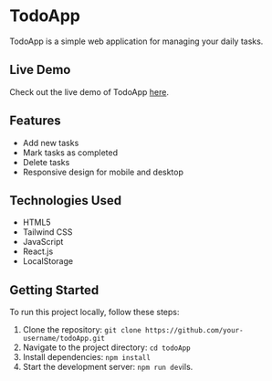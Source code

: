 # TodoApp

TodoApp is a simple web application for managing your daily tasks.

## Live Demo

Check out the live demo of TodoApp [here](https://todo-app-mu-weld.vercel.app/).

## Features

- Add new tasks
- Mark tasks as completed
- Delete tasks
- Responsive design for mobile and desktop

## Technologies Used

- HTML5
- Tailwind CSS
- JavaScript
- React.js
- LocalStorage

## Getting Started

To run this project locally, follow these steps:

1. Clone the repository: `git clone https://github.com/your-username/todoApp.git`
2. Navigate to the project directory: `cd todoApp`
3. Install dependencies: `npm install`
4. Start the development server: `npm run dev`ils.
